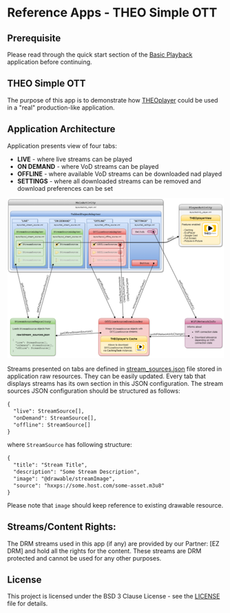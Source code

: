 # Reference Apps - THEO Simple OTT

## Prerequisite

Please read through the quick start section of the [Basic Playback] application before continuing.

## THEO Simple OTT

The purpose of this app is to demonstrate how [THEOplayer] could be used in a "real" production-like
application.

## Application Architecture

Application presents view of four tabs:

  * **LIVE** - where live streams can be played
  * **ON DEMAND** - where VoD streams can be played
  * **OFFLINE** - where available VoD streams can be downloaded nad played
  * **SETTINGS** - where all downloaded streams can be removed and download preferences can be set

![Architecture Diagram](guides/images/architecture_diagram.png "Architecture Diagram")

Streams presented on tabs are defined in [stream_sources.json] file stored in application raw
resources. They can be easily updated. Every tab that displays streams has its own section in this
JSON configuration. The stream sources JSON configuration should be structured as follows:

```
{
  "live": StreamSource[],
  "onDemand": StreamSource[],
  "offline": StreamSource[]
}
```

where `StreamSource` has following structure:

```
{
  "title": "Stream Title",
  "description": "Some Stream Description",
  "image": "@drawable/streamImage",
  "source": "hxxps://some.host.com/some-asset.m3u8"
}
```

Please note that `image` should keep reference to existing drawable resource.


## Streams/Content Rights:

The DRM streams used in this app (if any) are provided by our Partner: [EZ DRM] and hold all
the rights for the content. These streams are DRM protected and cannot be used for any other purposes.


## License

This project is licensed under the BSD 3 Clause License - see the [LICENSE] file for details.


[//]: # (Links and Guides reference)
[THEOplayer]: https://www.theoplayer.com/
[Basic Playback]: ../basic-playback/README.md

[//]: # (Project files reference)
[LICENSE]: ../LICENSE
[stream_sources.json]: src/main/res/raw/stream_sources.json
